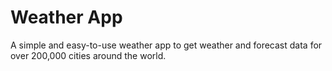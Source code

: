 # Weather App

A simple and easy-to-use weather app to get weather and forecast data for over 200,000 cities around the world.
